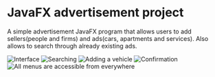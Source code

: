 # JavaFX advertisement project
A simple advertisement JavaFX program that allows users to add sellers(people and firms) and ads(cars, apartments and services).
Also allows to search through already existing ads.

![Interface](https://i.imgur.com/gvmQDkw.png)
![Searching](https://i.imgur.com/YEipfg6.png)
![Adding a vehicle](https://i.imgur.com/i9zPg7a.png)
![Confirmation](https://i.imgur.com/wEzGkG0.png)
![All menus are accessible from everywhere](https://i.imgur.com/ZyAOecF.png)
